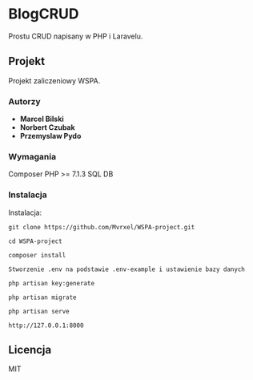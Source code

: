# BlogCRUD

Prostu CRUD napisany w PHP i Laravelu.

## Projekt

Projekt zaliczeniowy WSPA.

### Autorzy

* **Marcel Bilski** 
* **Norbert Czubak** 
* **Przemyslaw Pydo** 

### Wymagania

Composer
PHP >= 7.1.3
SQL DB

### Instalacja

Instalacja: 

```
git clone https://github.com/Mvrxel/WSPA-project.git
```

```
cd WSPA-project
```

```
composer install
```

```
Stworzenie .env na podstawie .env-example i ustawienie bazy danych
```

```
php artisan key:generate
```

```
php artisan migrate
```

```
php artisan serve
```

```
http://127.0.0.1:8000
```


## Licencja

MIT